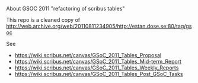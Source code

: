 About GSOC 2011 "refactoring of scribus tables"

This repo is a cleaned copy of http://web.archive.org/web/20110811234905/http://estan.dose.se:80/tag/gsoc

See
- https://wiki.scribus.net/canvas/GSoC_2011_Tables_Proposal
- https://wiki.scribus.net/canvas/GSoC_2011_Tables_Mid-term_Report
- https://wiki.scribus.net/canvas/GSoC_2011_Tables_Weekly_Reports
- https://wiki.scribus.net/canvas/GSoC_2011_Tables_Post_GSoC_Tasks
